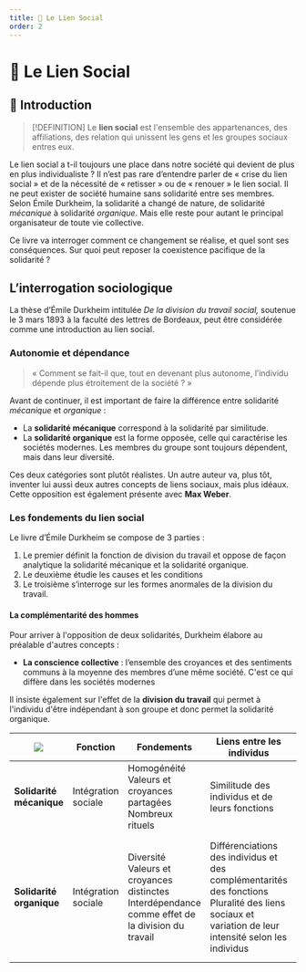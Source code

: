 ```yaml
---
title: 📙 Le Lien Social
order: 2
---
```

<!--
COMMENTAIRE POUR LES ÉDITEURS
——————————————————-
La structure de cette fiche n'est pas encore parfaite. Je cherche toujours un certain équilibre avec les émojis, la syntaxe, etc.
Si vous souhaitez participer à la rédaction de fiches, donnez moi votre avis ! J'aimerais bien trouver une façon relativement uniforme d'écrire.
-->

# 📙 Le Lien Social

## 📌 Introduction

> [!DEFINITION]
> Le **lien social** est l'ensemble des appartenances, des affiliations, des relation qui unissent les gens et les groupes sociaux entres eux.

Le lien social a t-il toujours une place dans notre société qui devient de plus en plus individualiste ? Il n’est pas rare d’entendre parler de « crise du lien social » et de la nécessité de « retisser » ou de « renouer » le lien social. Il ne peut exister de société humaine sans solidarité entre ses membres. Selon Émile Durkheim, la solidarité a changé de nature, de solidarité *mécanique* à solidarité *organique*. Mais elle reste pour autant le principal organisateur de toute vie collective. 

Ce livre va interroger comment ce changement se réalise, et quel sont ses conséquences.  Sur quoi peut reposer la coexistence pacifique de la solidarité ?

## L’interrogation sociologique

La thèse d’Émile Durkheim intitulée *De la division du travail social,* soutenue le 3 mars 1893 à la faculté des lettres de Bordeaux, peut être considérée comme une introduction au lien social. 

### Autonomie et dépendance

> « Comment se fait-il que, tout en devenant plus autonome, l’individu dépende plus étroitement de la société ? »

Avant de continuer, il est important de faire la différence entre solidarité *mécanique* et *organique* : 

- La **solidarité mécanique** correspond à la solidarité par similitude.
- La **solidarité organique** est la forme opposée, celle qui caractérise les sociétés modernes. Les membres du groupe sont toujours dépendent, mais dans leur diversité.

Ces deux catégories sont plutôt réalistes. Un autre auteur va, plus tôt, inventer lui aussi deux autres concepts de liens sociaux, mais plus idéaux. Cette opposition est également présente avec **Max Weber**. 

### Les fondements du lien social

Le livre d’Émile Durkheim se compose de 3 parties : 

1. Le premier définit la fonction de division du travail et oppose de façon analytique la solidarité mécanique et la solidarité organique.
2. Le deuxième étudie les causes et les conditions
3. Le troisième s’interroge sur les formes anormales de la division du travail.

#### La complémentarité des hommes

Pour arriver à l'opposition de deux solidarités, Durkheim élabore au préalable d'autres concepts : 

- **La conscience collective** : l’ensemble des croyances et des sentiments communs à la moyenne des membres d’une même société. C'est ce qui diffère dans les sociétés modernes

Il insiste également sur l'effet de la **division du travail** qui permet à l'individu d'être indépendant à son groupe  et donc permet la solidarité organique. 

| <img class="logo" src="/logo.png" /> | Fonction            | Fondements                                                                                            | Liens entre les individus                                                                                                                              | Conscience collective                                                             | Système Juridique                                                                                               |
| ------------------------------------ | ------------------- | ----------------------------------------------------------------------------------------------------- | ------------------------------------------------------------------------------------------------------------------------------------------------------ | --------------------------------------------------------------------------------- | --------------------------------------------------------------------------------------------------------------- |
| **Solidarité mécanique**             | Intégration sociale | Homogénéité<br>Valeurs et croyances partagées<br>Nombreux rituels                                     | Similitude des individus et de leurs fonctions                                                                                                         | Forte<br>Existence commandé par des impératifs et des interdits sociaux           | Droit répressif<br>Sanction des fautes et des crimes                                                            |
| **Solidarité organique**             | Intégration sociale | Diversité<br>Valeurs et croyances distinctes<br>Interdépendance comme effet de la division du travail | Différenciations des individus et des complémentarités des fonctions<br>Pluralité des liens sociaux et variation de leur intensité selon les individus | Faible et en déclin<br>Marge d'interprétation plus étendue des impératifs sociaux | Droit restitutif ou coopératif<br>Le but est de réparer les fautes et de valoriser la coopération des individus |
 